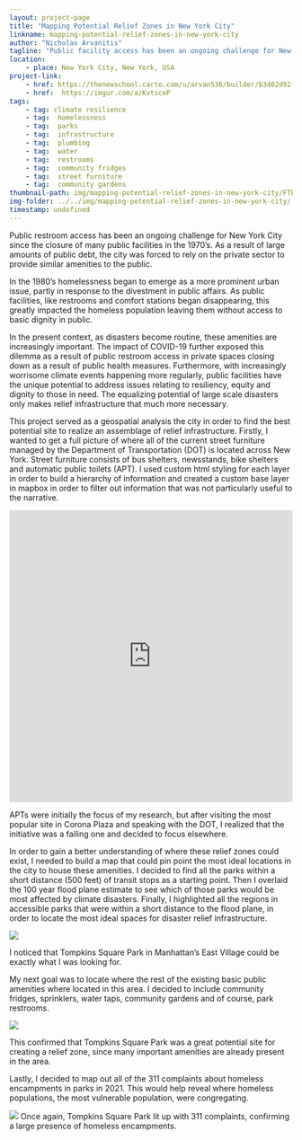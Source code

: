 ```yaml
---
layout: project-page
title: "Mapping Potential Relief Zones in New York City"
linkname: mapping-potential-relief-zones-in-new-york-city
author: "Nicholas Arvanitis"
tagline: "Public facility access has been an ongoing challenge for New York City. As disasters become routine, these amenities are increasingly important."
location:
    - place: New York City, New York, USA
project-link:
    - href: https://thenewschool.carto.com/u/arvan536/builder/b3402d92-cd2a-457e-a020-dff9c26cd6cf/embed
    - href:  https://imgur.com/a/KvtsceP
tags:
    - tag: climate resilience
    - tag:  homelessness
    - tag:  parks
    - tag:  infrastructure
    - tag:  plumbing
    - tag:  water
    - tag:  restrooms
    - tag:  community fridges
    - tag:  street furniture
    - tag:  community gardens
thumbnail-path: img/mapping-potential-relief-zones-in-new-york-city/FTFpOB3.jpg
img-folder: ../../img/mapping-potential-relief-zones-in-new-york-city/
timestamp: undefined
---
```

Public restroom access has been an ongoing challenge for New York City since the closure of many public facilities in the 1970’s. As a result of large amounts of public debt, the city was forced to rely on the private sector to provide similar amenities to the public. 

In the 1980’s homelessness began to emerge as a more prominent urban issue, partly in response to the divestment in public affairs. As public facilities, like restrooms and comfort stations began disappearing, this greatly impacted the homeless population leaving them without access to basic dignity in public.

In the present context, as disasters become routine, these amenities are increasingly important. The impact of COVID-19 further exposed this dilemma as a result of public restroom access in private spaces closing down as a result of public health measures. Furthermore, with increasingly worrisome climate events happening more regularly, public facilities have the unique potential to address issues relating to resiliency, equity and dignity to those in need. The equalizing potential of large scale disasters only makes relief infrastructure that much more necessary.

This project served as a geospatial analysis the city in order to find the best potential site to realize an assemblage of relief infrastructure. Firstly, I wanted to get a full picture of where all of the current street furniture managed by the Department of Transportation (DOT) is located across New York. Street furniture consists of bus shelters, newsstands, bike shelters and automatic public toilets (APT). I used custom html styling for each layer in order to build a hierarchy of information and created a custom base layer in mapbox in order to filter out information that was not particularly useful to the narrative.

<iframe width="100%" height="520" frameborder="0" src="https://thenewschool.carto.com/u/arvan536/builder/b3402d92-cd2a-457e-a020-dff9c26cd6cf/embed" allowfullscreen webkitallowfullscreen mozallowfullscreen oallowfullscreen msallowfullscreen></iframe>

APTs were initially the focus of my research, but after visiting the most popular site in Corona Plaza and speaking with the DOT, I realized that the initiative was a failing one and decided to focus elsewhere.

In order to gain a better understanding of where these relief zones could exist, I needed to build a map that could pin point the most ideal locations in the city to house these amenities. I decided to find all the parks within a short distance (500 feet) of transit stops as a starting point. Then I overlaid the 100 year flood plane estimate to see which of those parks would be most affected by climate disasters. Finally, I highlighted all the regions in accessible parks that were within a short distance to the flood plane, in order to locate the most ideal spaces for disaster relief infrastructure.

<img src="{{ page.img-folder }}SNTpWTt.jpg" />

I noticed that Tompkins Square Park in Manhattan’s East Village could be exactly what I was looking for.

My next goal was to locate where the rest of the existing basic public amenities where located in this area. I decided to include community fridges, sprinklers, water taps, community gardens and of course, park restrooms.

<img src="{{ page.img-folder }}2jwBIPL.jpg" />

This confirmed that Tompkins Square Park was a great potential site for creating a relief zone, since many important amenities are already present in the area.

Lastly, I decided to map out all of the 311 complaints about homeless encampments in parks in 2021. 
This would help reveal where homeless populations, the most vulnerable population, were congregating.

<img src="{{ page.img-folder }}1oMJ1ID.jpg" />
Once again, Tompkins Square Park lit up with 311 complaints, confirming a large presence of homeless encampments.
